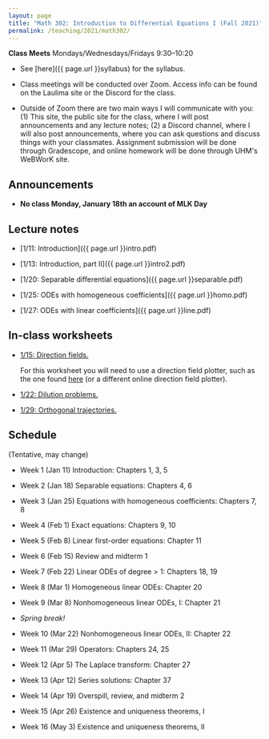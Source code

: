 ```yaml
---
layout: page
title: "Math 302: Introduction to Differential Equations I (Fall 2021)"
permalink: /teaching/2021/math302/
---
```


**Class Meets** Mondays/Wednesdays/Fridays 9:30–10:20

* See [here]({{ page.url }}syllabus) for the syllabus.

* Class meetings will be conducted over Zoom. Access info can be found on the Laulima site or the Discord for the class.

* Outside of Zoom there are two main ways I will communicate with you: (1) This site, the public site for the class, where I will post announcements and any lecture notes; (2) a Discord channel, where I will also post announcements, where you can ask questions and discuss things with your classmates. Assignment submission will be done through Gradescope, and online homework will be done through UHM's WeBWorK site.


Announcements
-------------

* **No class Monday, January 18th an account of MLK Day**

Lecture notes
-------

* [1/11: Introduction]({{ page.url }}intro.pdf)

* [1/13: Introduction, part II]({{ page.url }}intro2.pdf)

* [1/20: Separable differential equations]({{ page.url }}separable.pdf)

* [1/25: ODEs with homogeneous coefficients]({{ page.url }}homo.pdf)

* [1/27: ODEs with linear coefficients]({{ page.url }}line.pdf)

In-class worksheets
--------

* [1/15: Direction fields.]({{page.url}}week1.pdf)

    For this worksheet you will need to use a direction field plotter, such as the one found [here](https://www.geogebra.org/m/W7dAdgqc) (or a different online direction field plotter). 

* [1/22: Dilution problems.]({{page.url}}week2.pdf)

* [1/29: Orthogonal trajectories.]({{page.url}}week3.pdf)

Schedule
--------

(Tentative, may change)

* Week 1 (Jan 11) Introduction: Chapters 1, 3, 5

* Week 2 (Jan 18) Separable equations: Chapters 4, 6

* Week 3 (Jan 25) Equations with homogeneous coefficients: Chapters 7, 8

* Week 4 (Feb 1) Exact equations: Chapters 9, 10

* Week 5 (Feb 8) Linear first-order equations: Chapter 11

* Week 6 (Feb 15) Review and midterm 1

* Week 7 (Feb 22) Linear ODEs of degree > 1: Chapters 18, 19

* Week 8 (Mar 1) Homogeneous linear ODEs: Chapter 20

* Week 9 (Mar 8) Nonhomogeneous linear ODEs, I: Chapter 21

* *Spring break!*

* Week 10 (Mar 22) Nonhomogeneous linear ODEs, II: Chapter 22

* Week 11 (Mar 29) Operators: Chapters 24, 25

* Week 12 (Apr 5) The Laplace transform: Chapter 27

* Week 13 (Apr 12) Series solutions: Chapter 37

* Week 14 (Apr 19) Overspill, review, and midterm 2

* Week 15 (Apr 26) Existence and uniqueness theorems, I

* Week 16 (May 3) Existence and uniqueness theorems, II

